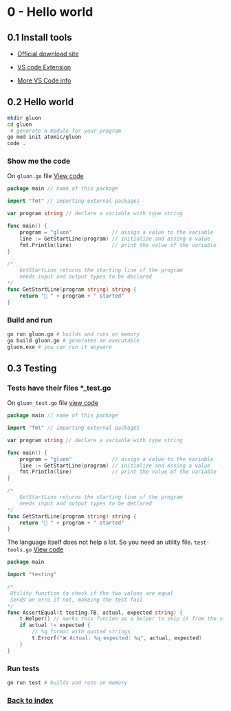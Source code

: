 # 0 - Hello world

## 0.1 Install tools

- [Official download site](https://golang.org/doc/install)

- [VS code Extension](https://marketplace.visualstudio.com/items?itemName=golang.go)

- [More VS Code info](https://code.visualstudio.com/docs/languages/go)


## 0.2 Hello world

```bash
mkdir gluon
cd gluon
 # generate a module for your program
go mod init atomic/gluon
code .
```

### Show me the code

On `gluon.go` file [View code](https://github.com/AtomicBuilders/gluon/blob/main/gluon.go)

```go
package main // name of this package

import "fmt" // importing external packages

var program string // declare a variable with type string

func main() {
	program = "gluon"             // assign a value to the variable
	line := GetStartLine(program) // initialize and assing a value
	fmt.Println(line)             // print the value of the variable
}

/*
	GetStartLine returns the starting line of the program
	needs input and output types to be declared
*/
func GetStartLine(program string) string {
	return "🚀 " + program + " started"
}
```

### Build and run

```bash
go run gluon.go # builds and runs on memory
go build gluon.go # generates an executable
gluon.exe # you can run it anyware
```

## 0.3 Testing

### Tests have their files *_test.go

On `gluon_test.go` file [view code](https://github.com/AtomicBuilders/gluon/blob/main/gluon_test.go)

```go
package main // name of this package

import "fmt" // importing external packages

var program string // declare a variable with type string

func main() {
	program = "gluon"             // assign a value to the variable
	line := GetStartLine(program) // initialize and assing a value
	fmt.Println(line)             // print the value of the variable
}

/*
	GetStartLine returns the starting line of the program
	needs input and output types to be declared
*/
func GetStartLine(program string) string {
	return "🚀 " + program + " started"
}
```

The language itself does not help a lot. So you need an utility file. `test-tools.go` [View code](https://github.com/AtomicBuilders/gluon/blob/main/test-tools.go)

```go
package main

import "testing"

/*
 Utility function to check if the two values are equal
 Sends an erro if not, makeing the test fail
*/
func AssertEqual(t testing.TB, actual, expected string) {
	t.Helper() // marks this funcion as a helper to skip it from the stack trace
	if actual != expected {
		// %q format with quoted strings
		t.Errorf("❌ Actual: %q expected: %q", actual, expected)
	}
}

```

### Run tests

```bash
go run test # builds and runs on memory
```

### [Back to index](https://github.com/AtomicBuilders/gluon/blob/main/docs/0-hello-world.md)